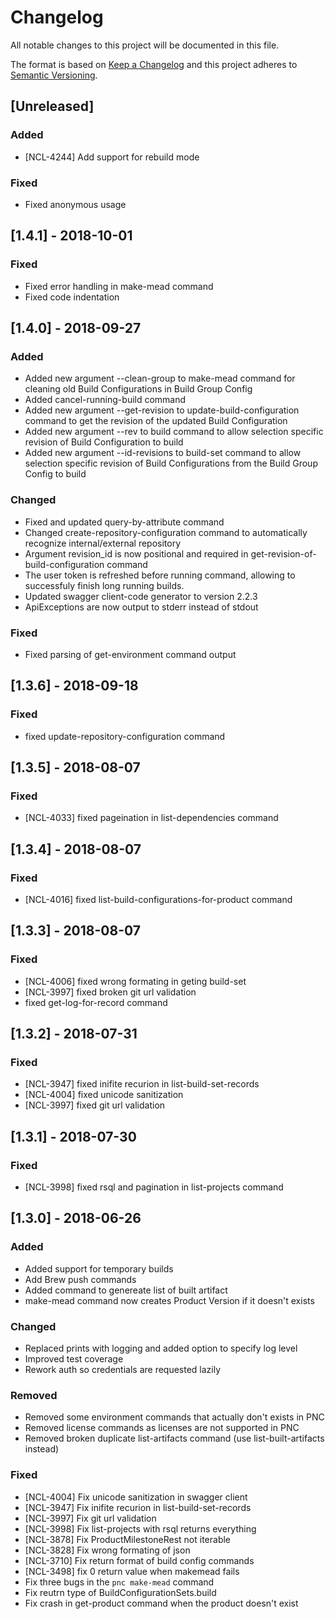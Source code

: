 # Changelog
All notable changes to this project will be documented in this file.

The format is based on [Keep a Changelog](http://keepachangelog.com/en/1.0.0/)
and this project adheres to [Semantic Versioning](http://semver.org/spec/v2.0.0.html).


## [Unreleased]
### Added
- [NCL-4244] Add support for rebuild mode

### Fixed
- Fixed anonymous usage

## [1.4.1] - 2018-10-01
### Fixed
- Fixed error handling in make-mead command
- Fixed code indentation

## [1.4.0] - 2018-09-27
### Added
- Added new argument --clean-group to make-mead command for cleaning old Build Configurations in Build Group Config
- Added cancel-running-build command
- Added new argument --get-revision to update-build-configuration command to get the revision of the updated Build Configuration
- Added new argument --rev to build command to allow selection specific revision of Build Configuration to build
- Added new argument --id-revisions to build-set command to allow selection specific revision of Build Configurations from the Build Group Config to build 

### Changed
- Fixed and updated query-by-attribute command
- Changed create-repository-configuration command to automatically recognize internal/external repository
- Argument revision_id is now positional and required in get-revision-of-build-configuration command
- The user token is refreshed before running command, allowing to successfuly finish long running builds. 
- Updated swagger client-code generator to version 2.2.3 
- ApiExceptions are now output to stderr instead of stdout

### Fixed
- Fixed parsing of get-environment command output

## [1.3.6] - 2018-09-18
### Fixed
- fixed update-repository-configuration command

## [1.3.5] - 2018-08-07
### Fixed
- [NCL-4033] fixed pageination in list-dependencies command

## [1.3.4] - 2018-08-07
### Fixed
- [NCL-4016] fixed list-build-configurations-for-product command

## [1.3.3] - 2018-08-07
### Fixed
- [NCL-4006] fixed wrong formating in geting build-set
- [NCL-3997] fixed broken git url validation
- fixed get-log-for-record command

## [1.3.2] - 2018-07-31
### Fixed
- [NCL-3947] fixed inifite recurion in list-build-set-records
- [NCL-4004] fixed unicode sanitization
- [NCL-3997] fixed git url validation

## [1.3.1] - 2018-07-30
### Fixed
- [NCL-3998] fixed rsql and pagination in list-projects command

## [1.3.0] - 2018-06-26
### Added
- Added support for temporary builds
- Add Brew push commands
- Added command to genereate list of built artifact
- make-mead command now creates Product Version if it doesn't exists

### Changed
- Replaced prints with logging and added option to specify log level
- Improved test coverage
- Rework auth so credentials are requested lazily

### Removed
- Removed some environment commands that actually don't exists in PNC
- Removed license commands as licenses are not supported in PNC
- Removed broken duplicate list-artifacts command (use list-built-artifacts instead)

### Fixed
- [NCL-4004] Fix unicode sanitization in swagger client
- [NCL-3947] Fix inifite recurion in list-build-set-records
- [NCL-3997] Fix git url validation
- [NCL-3998] Fix list-projects with rsql returns everything
- [NCL-3878] Fix ProductMilestoneRest not iterable
- [NCL-3828] Fix wrong formating of json
- [NCL-3710] Fix return format of build config commands
- [NCL-3498] fix 0 return value when makemead fails
- Fix three bugs in the `pnc make-mead` command
- Fix reutrn type of BuildConfigurationSets.build
- Fix crash in get-product command when the product doesn't exist

